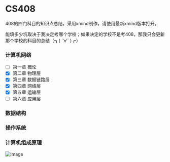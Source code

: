 # CS408
408的四门科目的知识点总结，采用xmind制作，请使用最新xmind版本打开。  

能填多少坑取决于我决定考哪个学校；如果决定的学校不是考408，那我只会更新那个学校的科目的总结（┓( ´∀` )┏）

### 计算机网络
+ [ ] 第一章 概论
+ [x] 第二章 物理层
+ [x] 第三章 数据链路层
+ [x] 第四章 网络层
+ [x] 第五章 运输层
+ [ ] 第六章 应用层
### 数据结构
### 操作系统
### 计算机组成原理

![image](https://images.cnblogs.com/cnblogs_com/unknown404/1368664/o_200228080609138b9120a159048225d7ead2d9f7bea6.jpg)